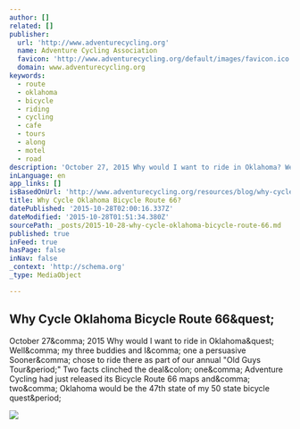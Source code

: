 ```yaml
---
author: []
related: []
publisher:
  url: 'http://www.adventurecycling.org'
  name: Adventure Cycling Association
  favicon: 'http://www.adventurecycling.org/default/images/favicon.ico'
  domain: www.adventurecycling.org
keywords:
  - route
  - oklahoma
  - bicycle
  - riding
  - cycling
  - cafe
  - tours
  - along
  - motel
  - road
description: 'October 27, 2015 Why would I want to ride in Oklahoma? Well, my three buddies and I, one a persuasive Sooner, chose to ride there as part of our annual "Old Guys Tour." Two facts clinched the deal: one, Adventure Cycling had just released its Bicycle Route 66 maps and, two, Oklahoma would be the 47th state of my 50 state bicycle quest.'
inLanguage: en
app_links: []
isBasedOnUrl: 'http://www.adventurecycling.org/resources/blog/why-cycle-oklahoma-bicycle-route-66/'
title: Why Cycle Oklahoma Bicycle Route 66?
datePublished: '2015-10-28T02:00:16.337Z'
dateModified: '2015-10-28T01:51:34.380Z'
sourcePath: _posts/2015-10-28-why-cycle-oklahoma-bicycle-route-66.md
published: true
inFeed: true
hasPage: false
inNav: false
_context: 'http://schema.org'
_type: MediaObject

---
```

<article style=""><h1>Why Cycle Oklahoma Bicycle Route 66&amp;quest;</h1><p>October 27&amp;comma; 2015 Why would I want to ride in Oklahoma&amp;quest; Well&amp;comma; my three buddies and I&amp;comma; one a persuasive Sooner&amp;comma; chose to ride there as part of our annual "Old Guys Tour&amp;period;" Two facts clinched the deal&amp;colon; one&amp;comma; Adventure Cycling had just released its Bicycle Route 66 maps and&amp;comma; two&amp;comma; Oklahoma would be the 47th state of my 50 state bicycle quest&amp;period;</p><img src="http://www.adventurecycling.org/default/cache/file/A97AF74D-A95D-48A5-3D36B1D95D0653CE.jpg" /></article>